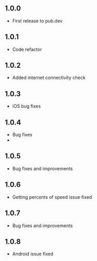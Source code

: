 
## 1.0.0

* First release to pub.dev

## 1.0.1

* Code refactor

## 1.0.2

* Added internet connectivity check

## 1.0.3

* iOS bug fixes

## 1.0.4

* Bug fixes 
* 
## 1.0.5

* Bug fixes and improvements

## 1.0.6

* Getting percents of speed issue fixed

## 1.0.7

* Bug fixes and improvements

## 1.0.8

* Android issue fixed
